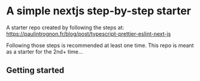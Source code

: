 # A simple nextjs step-by-step starter

A starter repo created by following the steps at:
https://paulintrognon.fr/blog/post/typescript-prettier-eslint-next-js

Following those steps is recommended at least one time.
This repo is meant as a starter for the 2nd+ time...

## Getting started
